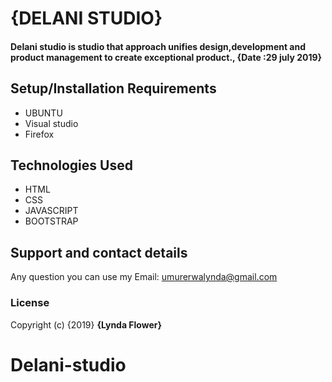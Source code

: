 # {DELANI STUDIO}
#### Delani studio is studio that approach unifies design,development and product management to create exceptional product., {Date :29 july 2019}
## Setup/Installation Requirements
* UBUNTU
* Visual studio
* Firefox

## Technologies Used
* HTML
* CSS
* JAVASCRIPT
* BOOTSTRAP

## Support and contact details
Any question you can use my Email: umurerwalynda@gmail.com
### License
Copyright (c) {2019} **{Lynda Flower}**
  
# Delani-studio
